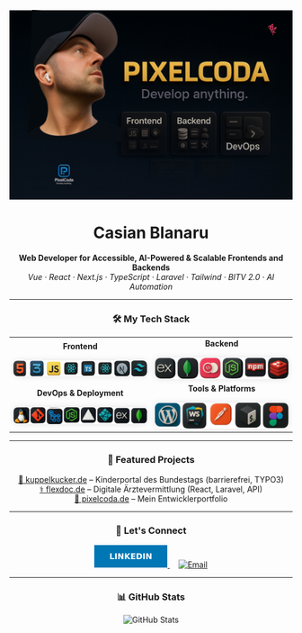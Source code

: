 <!-- ====================
     GitHub Profile Banner
==================== -->
<p align="center">
  <img 
    src="./assets/casianus.png" 
    alt="Casian Blanaru | GitHub Profile Banner" 
  />
</p>

<!-- ====================
     Name & Intro
==================== -->
<h1 align="center">Casian Blanaru</h1>
<p align="center">
  <strong>Web Developer for Accessible, AI-Powered & Scalable Frontends and Backends</strong><br/>
  <em>Vue · React · Next.js · TypeScript · Laravel · Tailwind · BITV 2.0 · AI Automation</em>
</p>

<hr/>

<!-- ====================
     Tech Stack & Tools
==================== -->
<h3 align="center">🛠️ My Tech Stack</h3>

<table align="center" style="width: 100%; max-width: 1200px;">
  <tr>
    <td align="center" style="width: 50%;">
      <strong>Frontend</strong><br/><br/>
      <img src="./assets/icons/frontend.png" alt="Frontend Stack" style="width: 100%; max-width: 560px; box-shadow: 0 0 12px rgba(0,0,0,0.1); border-radius: 8px;"/>
    </td>
    <td align="center" style="width: 50%;">
      <strong>Backend</strong><br/><br/>
      <img src="./assets/icons/backend.png" alt="Backend Stack" style="width: 100%; max-width: 560px; box-shadow: 0 0 12px rgba(0,0,0,0.1); border-radius: 8px;"/>
    </td>
  </tr>
  <tr>
    <td align="center" style="width: 50%;">
      <strong>DevOps & Deployment</strong><br/><br/>
      <img src="./assets/icons/devops.png" alt="DevOps Stack"  style="width: 100%; max-width: 560px; box-shadow: 0 0 12px rgba(0,0,0,0.1); border-radius: 8px;"/>
    </td>
    <td align="center" style="width: 50%;">
      <strong>Tools & Platforms</strong><br/><br/>
      <img src="./assets/icons/tools.png" alt="Tools & Platforms"  style="width: 100%; max-width: 560px; box-shadow: 0 0 12px rgba(0,0,0,0.1); border-radius: 8px;" />
    </td>
  </tr>
</table>

<hr/>

<!-- ====================
     Featured Projects
==================== -->
<h3 align="center">🚀 Featured Projects</h3>
<p align="center">
  <a href="https://kuppelkucker.de" target="_blank">🧒 kuppelkucker.de</a> – Kinderportal des Bundestags (barrierefrei, TYPO3)<br/>
  <a href="https://flexdoc.de" target="_blank">⚕️ flexdoc.de</a> – Digitale Ärztevermittlung (React, Laravel, API)<br/>
  <a href="https://pixelcoda.de" target="_blank">💼 pixelcoda.de</a> – Mein Entwicklerportfolio
</p>

<hr/>

<!-- ====================
     Connect With Me
==================== -->
<h3 align="center">🔗 Let's Connect</h3>
<p align="center">
  <a href="https://de.linkedin.com/in/blanaru-casian-16698a66" target="_blank">
    <img src="./assets/icons/LinkedIn-0077B5.svg" alt="LinkedIn" height="40"/>
  </a>
  &nbsp;&nbsp;&nbsp;
  <a href="mailto:casianusdesign@me.com">
    <img src="https://img.shields.io/badge/Email-D14836?style=for-the-badge&logo=gmail&logoColor=white" alt="Email"/>
  </a>
</p>

<hr/>

<!-- ====================
     GitHub Stats (optional)
==================== -->
<h3 align="center">📊 GitHub Stats</h3>
<p align="center">
  <img src="https://github-readme-stats.vercel.app/api?username=CasianBlanaru&show_icons=true&theme=radical&hide=contribs" alt="GitHub Stats"/>
</p>